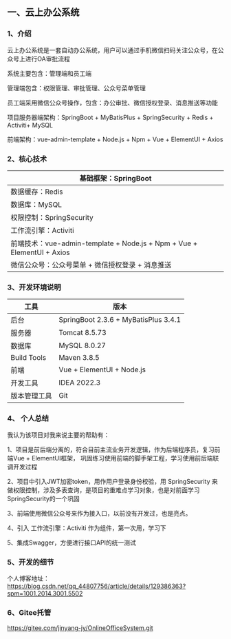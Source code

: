 ## 一、云上办公系统

### 1、介绍

云上办公系统是一套自动办公系统，用户可以通过手机微信扫码关注公众号，在公众号上进行OA审批流程

系统主要包含：管理端和员工端


管理端包含：权限管理、审批管理、公众号菜单管理

员工端采用微信公众号操作，包含：办公审批、微信授权登录、消息推送等功能



项目服务器端架构：SpringBoot + MyBatisPlus + SpringSecurity + Redis + Activiti+ MySQL

前端架构：vue-admin-template + Node.js + Npm + Vue + ElementUI + Axios



### 2、核心技术

| 基础框架：SpringBoot                                         |
| ------------------------------------------------------------ |
| 数据缓存：Redis                                              |
| 数据库：MySQL                                                |
| 权限控制：SpringSecurity                                     |
| 工作流引擎：Activiti                                         |
| 前端技术：vue-admin-template + Node.js + Npm + Vue + ElementUI + Axios |
| 微信公众号：公众号菜单 + 微信授权登录 + 消息推送             |


### 3、开发环境说明

| 工具         | 版本                                   |
| ------------ |--------------------------------------|
| 后台         | SpringBoot 2.3.6 + MyBatisPlus 3.4.1 |
| 服务器       | Tomcat 8.5.73                        |
| 数据库       | MySQL 8.0.27                         |
| Build Tools  | Maven 3.8.5                          |
| 前端         | Vue + ElementUI + Node.js            |
| 开发工具     | IDEA 2022.3                          |
| 版本管理工具 | Git                                  |


### 4、 个人总结
我认为该项目对我来说主要的帮助有：

1、项目是前后端分离的，符合目前主流业务开发逻辑，作为后端程序员，复习前端Vue + ElementUI框架， 巩固练习使用前端的脚手架工程，学习使用前后端联调开发过程

2、项目中引入JWT加密token，用作用户登录身份校验，用 SpringSecurity 来做权限控制，涉及多表查询，是项目的重难点学习对象，也是对前面学习SpringSecurity的一个巩固




3、前端使用微信公众号来作为接入口，以前没有开发过，也是亮点。



4、引入 工作流引擎：Activiti 作为组件，第一次用，学习下

5、集成Swagger，方便进行接口API的统一测试

### 5、开发的细节
个人博客地址：https://blog.csdn.net/qq_44807756/article/details/129386363?spm=1001.2014.3001.5502

### 6、Gitee托管
https://gitee.com/jinyang-jy/OnlineOfficeSystem.git

